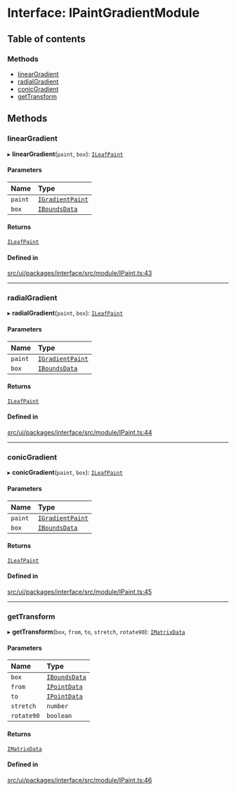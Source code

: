 # Interface: IPaintGradientModule

## Table of contents

### Methods

- [linearGradient](IPaintGradientModule.md#lineargradient)
- [radialGradient](IPaintGradientModule.md#radialgradient)
- [conicGradient](IPaintGradientModule.md#conicgradient)
- [getTransform](IPaintGradientModule.md#gettransform)

## Methods

### linearGradient

▸ **linearGradient**(`paint`, `box`): [`ILeafPaint`](ILeafPaint.md)

#### Parameters

| Name | Type |
| :------ | :------ |
| `paint` | [`IGradientPaint`](IGradientPaint.md) |
| `box` | [`IBoundsData`](IBoundsData.md) |

#### Returns

[`ILeafPaint`](ILeafPaint.md)

#### Defined in

[src/ui/packages/interface/src/module/IPaint.ts:43](https://github.com/leaferjs/leafer-ui/blob/a20ecb9bdfba27311c7c73d6d251875f5dedca2b/packages/interface/src/module/IPaint.ts#L43)

___

### radialGradient

▸ **radialGradient**(`paint`, `box`): [`ILeafPaint`](ILeafPaint.md)

#### Parameters

| Name | Type |
| :------ | :------ |
| `paint` | [`IGradientPaint`](IGradientPaint.md) |
| `box` | [`IBoundsData`](IBoundsData.md) |

#### Returns

[`ILeafPaint`](ILeafPaint.md)

#### Defined in

[src/ui/packages/interface/src/module/IPaint.ts:44](https://github.com/leaferjs/leafer-ui/blob/a20ecb9bdfba27311c7c73d6d251875f5dedca2b/packages/interface/src/module/IPaint.ts#L44)

___

### conicGradient

▸ **conicGradient**(`paint`, `box`): [`ILeafPaint`](ILeafPaint.md)

#### Parameters

| Name | Type |
| :------ | :------ |
| `paint` | [`IGradientPaint`](IGradientPaint.md) |
| `box` | [`IBoundsData`](IBoundsData.md) |

#### Returns

[`ILeafPaint`](ILeafPaint.md)

#### Defined in

[src/ui/packages/interface/src/module/IPaint.ts:45](https://github.com/leaferjs/leafer-ui/blob/a20ecb9bdfba27311c7c73d6d251875f5dedca2b/packages/interface/src/module/IPaint.ts#L45)

___

### getTransform

▸ **getTransform**(`box`, `from`, `to`, `stretch`, `rotate90`): [`IMatrixData`](IMatrixData.md)

#### Parameters

| Name | Type |
| :------ | :------ |
| `box` | [`IBoundsData`](IBoundsData.md) |
| `from` | [`IPointData`](IPointData.md) |
| `to` | [`IPointData`](IPointData.md) |
| `stretch` | `number` |
| `rotate90` | `boolean` |

#### Returns

[`IMatrixData`](IMatrixData.md)

#### Defined in

[src/ui/packages/interface/src/module/IPaint.ts:46](https://github.com/leaferjs/leafer-ui/blob/a20ecb9bdfba27311c7c73d6d251875f5dedca2b/packages/interface/src/module/IPaint.ts#L46)
